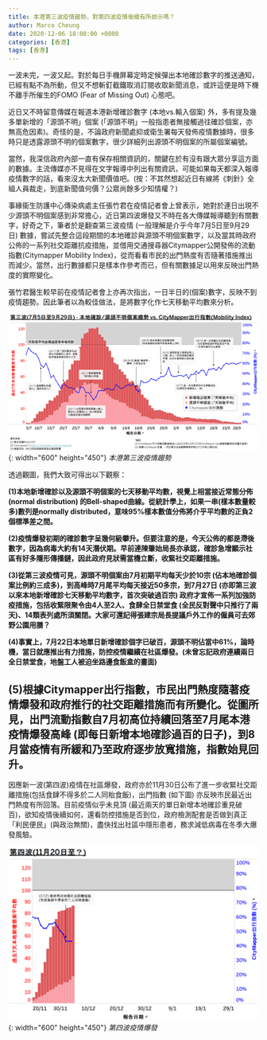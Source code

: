```yaml
---
title: 本港第三波疫情趨勢，對第四波疫情後續有所啟示嗎？
author: Marco Cheung
date: 2020-12-06 18:00:00 +0800
categories: [香港]
tags: [香港]
---
```


一波未完，一波又起。對於每日手機屏幕定時定候彈出本地確診數字的推送通知，已經有點不為所動，但又不想斬釘截鐵取消訂閱收取新聞消息，或許這便是時下機不離手所催生的FOMO (Fear of Missing Out) 心態吧。

近日又不時留意傳媒在報道本港新增確診數字 (本地vs.輸入個案) 外，多有提及幾多單新增的「源頭不明」個案 (「源頭不明」一般指患者無接觸過往確診個案，亦無高危因素)。奇怪的是，不論政府新聞處抑或衛生署每天發佈疫情數據時，很多時只是透露源頭不明的個案數字，很少詳細列出源頭不明個案的所屬個案編號。

當然，我深信政府內部一直有保存相關資訊的，關鍵在於有沒有跟大眾分享這方面的數據。主流傳媒亦不見得在文字報導中列出有關資訊，可能如果每天都深入報導疫情數字的話，看來沒太大新聞價值吧。(按：不其然想起近日有線將《刺針》全組人員裁走，到底新聞值何價？公眾尚餘多少知情權？)

事緣衞生防護中心傳染病處主任張竹君在疫情記者會上曾表示，她對於連日出現不少源頭不明個案感到非常擔心，近日第四波爆發又不時在各大傳媒報導聽到有關數字，好奇之下，筆者於是翻查第三波疫情 (一般理解是介乎今年7月5日至9月29日) 數據，嘗試先整合這段期間的本地確診與源頭不明個案數字，以及當其時政府公佈的一系列社交距離抗疫措施，並借用交通搜尋器Citymapper公開發佈的流動指數(Citymapper Mobility Index)，從而看看市民的出門熱度有否隨著措施推出而減少。當然，出行數據都只是樣本作參考而已，但有關數據足以用來反映出門熱度的實際變化。

張竹君醫生較早前在疫情記者會上亦再次指出，一日半日的(個案)數字，反映不到疫情趨勢。因此筆者以為較佳做法，是將數字化作七天移動平均數來分析。

![covid-3rd-wave](/images/covid-3rd-wave.PNG){: width="600" height="450"}
_本港第三波疫情趨勢_

透過觀圖，我們大致可得出以下觀察：

**(1)本地新增確診以及源頭不明個案的七天移動平均數，視覺上相當接近常態分佈(normal distribution) 的Bell-shaped曲線。從統計學上，如果一串(樣本數量較多)數列是normally distributed，意味95%樣本數值分佈將介乎平均數的正負2個標準差之間。**

**(2)疫情爆發初期的確診數字呈幾何級攀升。但要注意的是，今天公佈的都是滯後數字，因為病毒大約有14天潛伏期。早前連陳肇始局長亦承認，確診急增顯示社區有好多隱形傳播鏈，因此政府見狀需當機立斷，收緊社交距離措施。**

**(3)從第三波疫情可見，源頭不明個案由7月初期平均每天少於10宗 (佔本地確診個案比例約三成多)，到高峰時7月尾平均每天接近50多宗，到7月27日 (亦即第三波以來本地新增確診七天移動平均數字，首次突破過百宗) 政府才宣佈一系列加強防疫措施，包括收緊限聚令由4人至2人、食肆全日禁堂食 (全民反對聲中只推行了兩天)、14類表列處所須關閉。大家可還記得張建宗局長提議戶外工作的僱員可去郊野公園用膳？**

**(4)事實上，7月22日本地單日新增確診個字已破百，源頭不明佔當中61%，論時機，當日就應推出有力措施，防控疫情繼續在社區爆發。(未曾忘記政府連續兩日全日禁堂食，地盤工人被迫坐路邊食飯盒的畫面)**
 
**(5)根據Citymapper出行指數，市民出門熱度隨著疫情爆發和政府推行的社交距離措施而有所變化。從圖所見，出門流動指數自7月初高位持續回落至7月尾本港疫情爆發高峰 (即每日新增本地確診過百的日子)，到8月當疫情有所緩和乃至政府逐步放寬措施，指數始見回升。**
--------------------------------------------------------------------------------

因應新一波(第四波)疫情在社區爆發，政府亦於11月30日公布了進一步收緊社交距離措施(包括食肆不得多於二人同枱食飯)，出門指數 (如下圖) 亦反映市民最近出門熱度有所回落。目前疫情似乎未見頂 (最近兩天的單日新增本地確診重見破百)，欲知疫情後續如何，還看防控措施是否到位，政府檢測配套是否做到真正「利民便民」(與政治無關)，盡快找出社區中隱形患者，務求減低病毒在冬季大爆發風驗。

![covid-4th-wave](/images/covid-4th-wave.PNG){: width="600" height="450"}
_第四波疫情爆發_